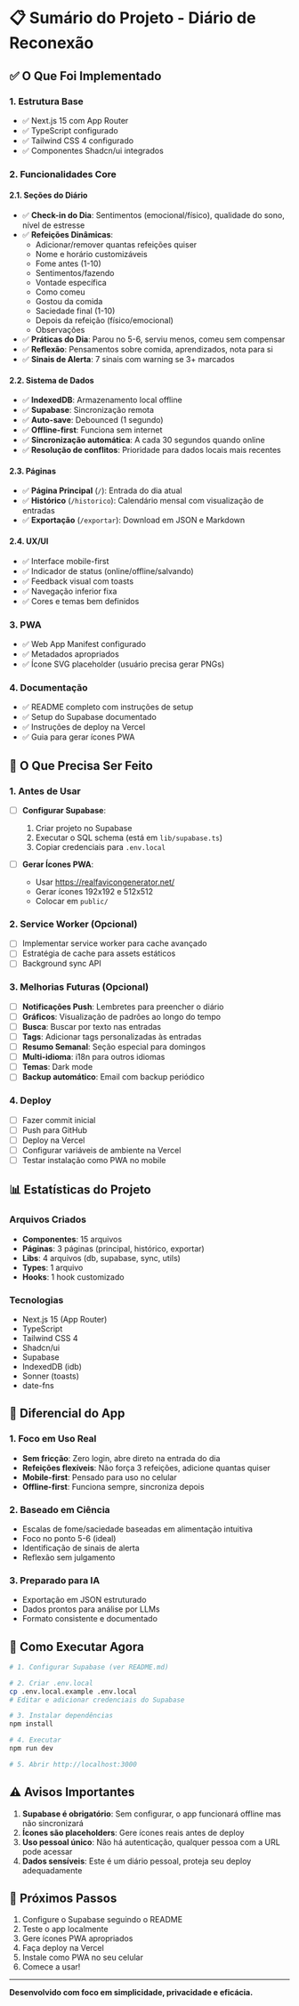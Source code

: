 # 📋 Sumário do Projeto - Diário de Reconexão

## ✅ O Que Foi Implementado

### 1. Estrutura Base
- ✅ Next.js 15 com App Router
- ✅ TypeScript configurado
- ✅ Tailwind CSS 4 configurado
- ✅ Componentes Shadcn/ui integrados

### 2. Funcionalidades Core

#### 2.1. Seções do Diário
- ✅ **Check-in do Dia**: Sentimentos (emocional/físico), qualidade do sono, nível de estresse
- ✅ **Refeições Dinâmicas**:
  - Adicionar/remover quantas refeições quiser
  - Nome e horário customizáveis
  - Fome antes (1-10)
  - Sentimentos/fazendo
  - Vontade específica
  - Como comeu
  - Gostou da comida
  - Saciedade final (1-10)
  - Depois da refeição (físico/emocional)
  - Observações
- ✅ **Práticas do Dia**: Parou no 5-6, serviu menos, comeu sem compensar
- ✅ **Reflexão**: Pensamentos sobre comida, aprendizados, nota para si
- ✅ **Sinais de Alerta**: 7 sinais com warning se 3+ marcados

#### 2.2. Sistema de Dados
- ✅ **IndexedDB**: Armazenamento local offline
- ✅ **Supabase**: Sincronização remota
- ✅ **Auto-save**: Debounced (1 segundo)
- ✅ **Offline-first**: Funciona sem internet
- ✅ **Sincronização automática**: A cada 30 segundos quando online
- ✅ **Resolução de conflitos**: Prioridade para dados locais mais recentes

#### 2.3. Páginas
- ✅ **Página Principal** (`/`): Entrada do dia atual
- ✅ **Histórico** (`/historico`): Calendário mensal com visualização de entradas
- ✅ **Exportação** (`/exportar`): Download em JSON e Markdown

#### 2.4. UX/UI
- ✅ Interface mobile-first
- ✅ Indicador de status (online/offline/salvando)
- ✅ Feedback visual com toasts
- ✅ Navegação inferior fixa
- ✅ Cores e temas bem definidos

### 3. PWA
- ✅ Web App Manifest configurado
- ✅ Metadados apropriados
- ✅ Ícone SVG placeholder (usuário precisa gerar PNGs)

### 4. Documentação
- ✅ README completo com instruções de setup
- ✅ Setup do Supabase documentado
- ✅ Instruções de deploy na Vercel
- ✅ Guia para gerar ícones PWA

## 🚧 O Que Precisa Ser Feito

### 1. Antes de Usar
- [ ] **Configurar Supabase**:
  1. Criar projeto no Supabase
  2. Executar o SQL schema (está em `lib/supabase.ts`)
  3. Copiar credenciais para `.env.local`

- [ ] **Gerar Ícones PWA**:
  - Usar https://realfavicongenerator.net/
  - Gerar ícones 192x192 e 512x512
  - Colocar em `public/`

### 2. Service Worker (Opcional)
- [ ] Implementar service worker para cache avançado
- [ ] Estratégia de cache para assets estáticos
- [ ] Background sync API

### 3. Melhorias Futuras (Opcional)
- [ ] **Notificações Push**: Lembretes para preencher o diário
- [ ] **Gráficos**: Visualização de padrões ao longo do tempo
- [ ] **Busca**: Buscar por texto nas entradas
- [ ] **Tags**: Adicionar tags personalizadas às entradas
- [ ] **Resumo Semanal**: Seção especial para domingos
- [ ] **Multi-idioma**: i18n para outros idiomas
- [ ] **Temas**: Dark mode
- [ ] **Backup automático**: Email com backup periódico

### 4. Deploy
- [ ] Fazer commit inicial
- [ ] Push para GitHub
- [ ] Deploy na Vercel
- [ ] Configurar variáveis de ambiente na Vercel
- [ ] Testar instalação como PWA no mobile

## 📊 Estatísticas do Projeto

### Arquivos Criados
- **Componentes**: 15 arquivos
- **Páginas**: 3 páginas (principal, histórico, exportar)
- **Libs**: 4 arquivos (db, supabase, sync, utils)
- **Types**: 1 arquivo
- **Hooks**: 1 hook customizado

### Tecnologias
- Next.js 15 (App Router)
- TypeScript
- Tailwind CSS 4
- Shadcn/ui
- Supabase
- IndexedDB (idb)
- Sonner (toasts)
- date-fns

## 🎯 Diferencial do App

### 1. Foco em Uso Real
- **Sem fricção**: Zero login, abre direto na entrada do dia
- **Refeições flexíveis**: Não força 3 refeições, adicione quantas quiser
- **Mobile-first**: Pensado para uso no celular
- **Offline-first**: Funciona sempre, sincroniza depois

### 2. Baseado em Ciência
- Escalas de fome/saciedade baseadas em alimentação intuitiva
- Foco no ponto 5-6 (ideal)
- Identificação de sinais de alerta
- Reflexão sem julgamento

### 3. Preparado para IA
- Exportação em JSON estruturado
- Dados prontos para análise por LLMs
- Formato consistente e documentado

## 🔧 Como Executar Agora

```bash
# 1. Configurar Supabase (ver README.md)

# 2. Criar .env.local
cp .env.local.example .env.local
# Editar e adicionar credenciais do Supabase

# 3. Instalar dependências
npm install

# 4. Executar
npm run dev

# 5. Abrir http://localhost:3000
```

## ⚠️ Avisos Importantes

1. **Supabase é obrigatório**: Sem configurar, o app funcionará offline mas não sincronizará
2. **Ícones são placeholders**: Gere ícones reais antes de deploy
3. **Uso pessoal único**: Não há autenticação, qualquer pessoa com a URL pode acessar
4. **Dados sensíveis**: Este é um diário pessoal, proteja seu deploy adequadamente

## 🎉 Próximos Passos

1. Configure o Supabase seguindo o README
2. Teste o app localmente
3. Gere ícones PWA apropriados
4. Faça deploy na Vercel
5. Instale como PWA no seu celular
6. Comece a usar!

---

**Desenvolvido com foco em simplicidade, privacidade e eficácia.**
